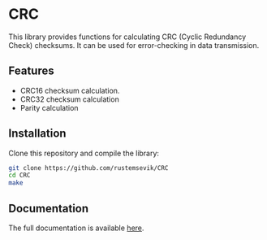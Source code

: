# CRC

This library provides functions for calculating CRC (Cyclic Redundancy Check) checksums. It can be used for error-checking in data transmission.

## Features
- CRC16 checksum calculation.
- CRC32 checksum calculation
- Parity calculation

## Installation

Clone this repository and compile the library:

```bash
git clone https://github.com/rustemsevik/CRC
cd CRC
make
```

## Documentation

The full documentation is available [here](https://rustemsevik.github.io/CRC/).
